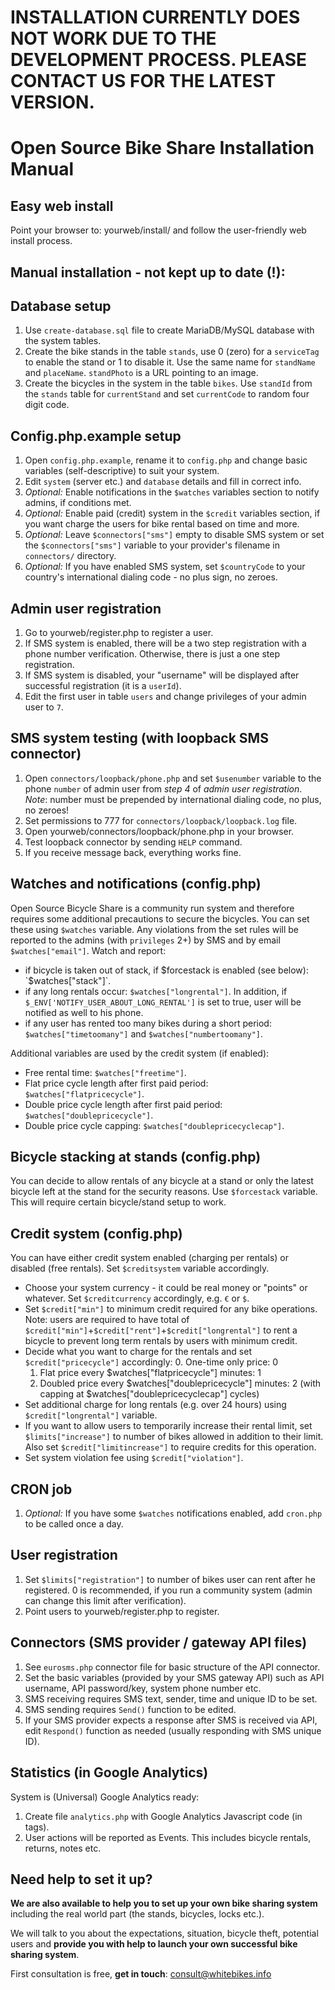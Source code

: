 # INSTALLATION CURRENTLY DOES NOT WORK DUE TO THE DEVELOPMENT PROCESS. PLEASE CONTACT US FOR THE LATEST VERSION.


Open Source Bike Share Installation Manual
============

Easy web install
----------
Point your browser to: yourweb/install/
and follow the user-friendly web install process.


Manual installation - not kept up to date (!):
----------

Database setup
----------
1. Use `create-database.sql` file to create MariaDB/MySQL database with the system tables.
2. Create the bike stands in the table `stands`, use 0 (zero) for a `serviceTag` to enable the stand or 1 to disable it. Use the same name for `standName` and `placeName`. `standPhoto` is a URL pointing to an image.
3. Create the bicycles in the system in the table `bikes`. Use `standId` from the `stands` table for `currentStand` and set `currentCode` to random four digit code.

Config.php.example setup
----------
1. Open `config.php.example`, rename it to `config.php` and change basic variables (self-descriptive) to suit your system.
2. Edit `system` (server etc.) and `database` details and fill in correct info.
3. _Optional:_ Enable notifications in the `$watches` variables section to notify admins, if conditions met.
4. _Optional:_ Enable paid (credit) system in the `$credit` variables section, if you want charge the users for bike rental based on time and more.
5. _Optional:_ Leave `$connectors["sms"]` empty to disable SMS system or set the `$connectors["sms"]` variable to your provider's filename in `connectors/` directory.
6. _Optional:_ If you have enabled SMS system, set `$countryCode` to your country's international dialing code - no plus sign, no zeroes.

Admin user registration
----------
1. Go to yourweb/register.php to register a user.
2. If SMS system is enabled, there will be a two step registration with a phone number verification. Otherwise, there is just a one step registration.
3. If SMS system is disabled, your "username" will be displayed after successful registration (it is a `userId`).
4. Edit the first user in table `users` and change privileges of your admin user to `7`.

SMS system testing (with loopback SMS connector)
----------
1. Open `connectors/loopback/phone.php` and set `$usenumber` variable to the phone `number` of admin user from _step 4_ of _admin user registration_. *Note*: number must be prepended by international dialing code, no plus, no zeroes!
2. Set permissions to 777 for `connectors/loopback/loopback.log` file.
3. Open yourweb/connectors/loopback/phone.php in your browser.
4. Test loopback connector by sending `HELP` command.
5. If you receive message back, everything works fine.

Watches and notifications (config.php)
----------
Open Source Bicycle Share is a community run system and therefore requires some additional precautions to secure the bicycles.
You can set these using `$watches` variable. Any violations from the set rules will be reported to the admins (with `privileges` 2+) by SMS and by email `$watches["email"]`.
Watch and report:
* if bicycle is taken out of stack, if $forcestack is enabled (see below): `$watches["stack"]`.
* if any long rentals occur: `$watches["longrental"]`. In addition, if `$_ENV['NOTIFY_USER_ABOUT_LONG_RENTAL']` is set to true, user will be notified as well to his phone.
* if any user has rented too many bikes during a short period: `$watches["timetoomany"]` and `$watches["numbertoomany"]`.

Additional variables are used by the credit system (if enabled):
* Free rental time: `$watches["freetime"]`.
* Flat price cycle length after first paid period: `$watches["flatpricecycle"]`.
* Double price cycle length after first paid period: `$watches["doublepricecycle"]`.
* Double price cycle capping: `$watches["doublepricecyclecap"]`.

Bicycle stacking at stands (config.php)
----------
You can decide to allow rentals of any bicycle at a stand or only the latest bicycle left at the stand for the security reasons. Use `$forcestack` variable.
This will require certain bicycle/stand setup to work.

Credit system (config.php)
----------
You can have either credit system enabled (charging per rentals) or disabled (free rentals). Set `$creditsystem` variable accordingly.
* Choose your system currency - it could be real money or "points" or whatever. Set `$creditcurrency` accordingly, e.g. `€` or `$`.
* Set `$credit["min"]` to minimum credit required for any bike operations. Note: users are required to have total of `$credit["min"]`+`$credit["rent"]`+`$credit["longrental"]` to rent a bicycle to prevent long term rentals by users with minimum credit.
* Decide what you want to charge for the rentals and set `$credit["pricecycle"]` accordingly:
    0. One-time only price: 0
    1. Flat price every $watches["flatpricecycle"] minutes: 1
    2. Doubled price every $watches["doublepricecycle"] minutes: 2 (with capping at $watches["doublepricecyclecap"] cycles)
* Set additional charge for long rentals (e.g. over 24 hours) using `$credit["longrental"]` variable.
* If you want to allow users to temporarily increase their rental limit, set `$limits["increase"]` to number of bikes allowed in addition to their limit. Also set `$credit["limitincrease"]` to require credits for this operation.
* Set system violation fee using `$credit["violation"]`.

CRON job
----------
1. _Optional:_ If you have some `$watches` notifications enabled, add `cron.php` to be called once a day.

User registration
----------
1. Set `$limits["registration"]` to number of bikes user can rent after he registered. 0 is recommended, if you run a community system (admin can change this limit after verification).
2. Point users to yourweb/register.php to register.

Connectors (SMS provider / gateway API files)
----------
1. See `eurosms.php` connector file for basic structure of the API connector.
2. Set the basic variables (provided by your SMS gateway API) such as API username, API password/key, system phone number etc.
3. SMS receiving requires SMS text, sender, time and unique ID to be set.
4. SMS sending requires `Send()` function to be edited.
5. If your SMS provider expects a response after SMS is received via API, edit `Respond()` function as needed (usually responding with SMS unique ID).

Statistics (in Google Analytics)
----------
System is (Universal) Google Analytics ready:

1. Create file `analytics.php` with Google Analytics Javascript code (in <script>...</script> tags).
2. User actions will be reported as Events. This includes bicycle rentals, returns, notes etc.

Need help to set it up?
---------
**We are also available to help you to set up your own bike sharing system** including the real world part (the stands, bicycles, locks etc.).

We will talk to you about the expectations, situation, bicycle theft, potential users and **provide you with help to launch your own successful bike sharing system**.

First consultation is free, **get in touch**: [consult@whitebikes.info](mailto:consult@whitebikes.info)